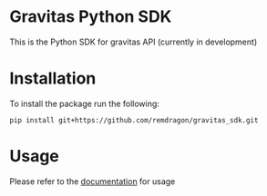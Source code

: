 # Gravitas Python SDK

This is the Python SDK for gravitas API (currently in development)

# Installation

To install the package run the following:

    pip install git+https://github.com/remdragon/gravitas_sdk.git


# Usage

Please refer to the [documentation](docs/README.md) for usage
